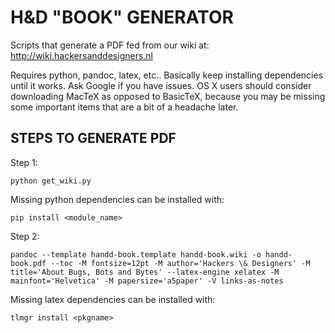 H&D "BOOK" GENERATOR
====================

Scripts that generate a PDF fed from our wiki at: http://wiki.hackersanddesigners.nl

Requires python, pandoc, latex, etc.. Basically keep installing dependencies until it works. Ask Google if you have issues.  OS X users should consider downloading MacTeX as opposed to BasicTeX, because you may be missing some important items that are a bit of a headache later.

STEPS TO GENERATE PDF
---------------------

Step 1:
```
python get_wiki.py 
```

Missing python dependencies can be installed with:
```
pip install <module_name>
```

Step 2:
```
pandoc --template handd-book.template handd-book.wiki -o handd-book.pdf --toc -M fontsize=12pt -M author='Hackers \& Designers' -M title='About Bugs, Bots and Bytes' --latex-engine xelatex -M mainfont='Helvetica' -M papersize='a5paper' -V links-as-notes
```

Missing latex dependencies can be installed with:
```
tlmgr install <pkgname>
```

